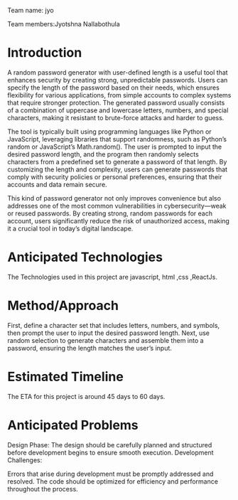 Team name: jyo

Team members:Jyotshna Nallabothula

# Introduction

A random password generator with user-defined length is a useful tool that enhances security by creating strong, unpredictable passwords. Users can specify the length of the password based on their needs, which ensures flexibility for various applications, from simple accounts to complex systems that require stronger protection. The generated password usually consists of a combination of uppercase and lowercase letters, numbers, and special characters, making it resistant to brute-force attacks and harder to guess.

The tool is typically built using programming languages like Python or JavaScript, leveraging libraries that support randomness, such as Python’s random or JavaScript’s Math.random(). The user is prompted to input the desired password length, and the program then randomly selects characters from a predefined set to generate a password of that length. By customizing the length and complexity, users can generate passwords that comply with security policies or personal preferences, ensuring that their accounts and data remain secure.

This kind of password generator not only improves convenience but also addresses one of the most common vulnerabilities in cybersecurity—weak or reused passwords. By creating strong, random passwords for each account, users significantly reduce the risk of unauthorized access, making it a crucial tool in today’s digital landscape.
# Anticipated Technologies

The Technologies used in this project are javascript, html ,css ,ReactJs.

# Method/Approach

First, define a character set that includes letters, numbers, and symbols, then prompt the user to input the desired password length. Next, use random selection to generate characters and assemble them into a password, ensuring the length matches the user’s input.

# Estimated Timeline

 The ETA for this project is around 45 days to 60 days.

# Anticipated Problems
Design Phase: The design should be carefully planned and structured before development begins to ensure smooth execution.
Development Challenges:

Errors that arise during development must be promptly addressed and resolved.
The code should be optimized for efficiency and performance throughout the process.


